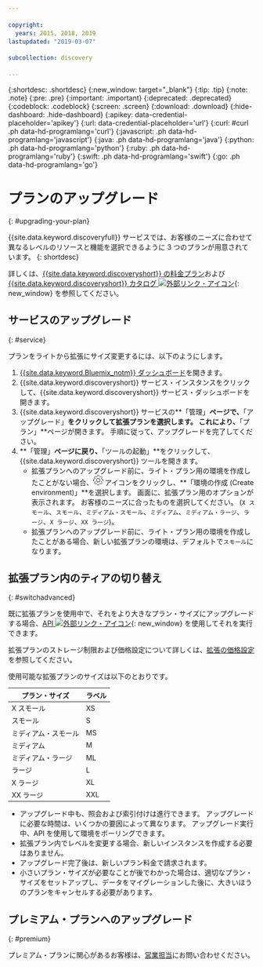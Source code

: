 ```yaml
---

copyright:
  years: 2015, 2018, 2019
lastupdated: "2019-03-07"

subcollection: discovery

---
```


{:shortdesc: .shortdesc}
{:new_window: target="_blank"}
{:tip: .tip}
{:note: .note}
{:pre: .pre}
{:important: .important}
{:deprecated: .deprecated}
{:codeblock: .codeblock}
{:screen: .screen}
{:download: .download}
{:hide-dashboard: .hide-dashboard}
{:apikey: data-credential-placeholder='apikey'} 
{:url: data-credential-placeholder='url'}
{:curl: #curl .ph data-hd-programlang='curl'}
{:javascript: .ph data-hd-programlang='javascript'}
{:java: .ph data-hd-programlang='java'}
{:python: .ph data-hd-programlang='python'}
{:ruby: .ph data-hd-programlang='ruby'}
{:swift: .ph data-hd-programlang='swift'}
{:go: .ph data-hd-programlang='go'}

# プランのアップグレード
{: #upgrading-your-plan}

{{site.data.keyword.discoveryfull}} サービスでは、お客様のニーズに合わせて異なるレベルのリソースと機能を選択できるように 3 つのプランが用意されています。
{: shortdesc}

詳しくは、[{{site.data.keyword.discoveryshort}} の料金プラン](/docs/services/discovery?topic=discovery-discovery-pricing-plans#discovery-pricing-plans)および [{{site.data.keyword.discoveryshort}} カタログ ![外部リンク・アイコン](../../icons/launch-glyph.svg "外部リンク・アイコン")](https://cloud.ibm.com/catalog/services/discovery){: new_window} を参照してください。

## サービスのアップグレード
{: #service}

プランをライトから拡張にサイズ変更するには、以下のようにします。

1. [{{site.data.keyword.Bluemix_notm}} ダッシュボード](https://{DomainName}/dashboard)を開きます。 
1. {{site.data.keyword.discoveryshort}} サービス・インスタンスをクリックして、{{site.data.keyword.discoveryshort}} サービス・ダッシュボードを開きます。
1. {{site.data.keyword.discoveryshort}} サービスの**「管理」**ページで、**「アップグレード」**をクリックして拡張プランを選択します。 これにより、**「プラン」**ページが開きます。 手順に従って、アップグレードを完了してください。 
1. **「管理」**ページに戻り、**「ツールの起動」**をクリックして、{{site.data.keyword.discoveryshort}} ツールを開きます。
   - 拡張プランへのアップグレード前に、ライト・プラン用の環境を作成したことがない場合、![Cog](images/icon_settings.png) アイコンをクリックし、**「環境の作成 (Create environment)」**を選択します。 画面に、拡張プラン用のオプションが表示されます。 お客様のニーズに合ったものを選択してください。  (`X スモール`、`スモール`、`ミディアム・スモール`、`ミディアム`、`ミディアム・ラージ`、`ラージ`、`X ラージ`、`XX ラージ`)。
   - 拡張プランへのアップグレード前に、ライト・プラン用の環境を作成したことがある場合、新しい拡張プランの環境は、デフォルトで`スモール`になります。 

## 拡張プラン内のティアの切り替え
{: #switchadvanced} 

既に拡張プランを使用中で、それをより大きなプラン・サイズにアップグレードする場合、[API ![外部リンク・アイコン](../../icons/launch-glyph.svg "外部リンク・アイコン")](https://{DomainName}/apidocs/discovery#update-an-environment){: new_window} を使用してそれを実行できます。 

拡張プランのストレージ制限および価格設定について詳しくは、[拡張の価格設定](/docs/services/discovery?topic=discovery-discovery-pricing-plans#advanced)を参照してください。

使用可能な拡張プランのサイズは以下のとおりです。 

プラン・サイズ | ラベル  
--------- | ------ 
X スモール | XS 
スモール | S 
ミディアム・スモール | MS 
ミディアム | M 
ミディアム・ラージ | ML 
ラージ | L
X ラージ | XL 
XX ラージ | XXL 

- アップグレード中も、照会および索引付けは進行できます。 アップグレードに必要な時間は、いくつかの要因によって異なります。 アップグレード実行中、API を使用して環境をポーリングできます。
- 拡張プラン内でレベルを変更する場合、新しいインスタンスを作成する必要はありません。 
- アップグレード完了後は、新しいプラン料金で請求されます。
- 小さいプラン・サイズが必要なことが後でわかった場合は、適切なプラン・サイズをセットアップし、データをマイグレーションした後に、大きいほうのプランをキャンセルする必要があります。 

## プレミアム・プランへのアップグレード
{: #premium}

プレミアム・プランに関心があるお客様は、[営業担当](https://ibm.biz/contact-wdc-premium)にお問い合わせください。  
